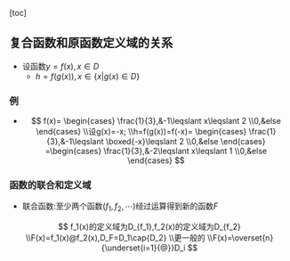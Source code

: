[toc]



## 复合函数和原函数定义域的关系

- 设函数$y=f(x),x\in{D}$
  - $h=f(g(x)),x\in\{x|g(x)\in{D}\}$

### 例

- $$
  f(x)=
  \begin{cases}
  \frac{1}{3},&-1\leqslant x\leqslant 2
  \\0,&else
  \end{cases}
  \\设g(x)=-x;
  \\h=f(g(x))=f(-x)=
  \begin{cases}
  \frac{1}{3},&-1\leqslant \boxed{-x}\leqslant 2
  \\0,&else
  \end{cases}
  =\begin{cases}
  \frac{1}{3},&-2\leqslant x\leqslant 1
  \\0,&else
  \end{cases}
  $$


### 函数的联合和定义域

- 联合函数:至少两个函数($f_1,f_2,\cdots$)经过运算得到新的函数$F$

$$
f_1(x)的定义域为D_{f_1},f_2(x)的定义域为D_{f_2}
\\F(x)=f_1(x)@f_2(x),D_F=D_1\cap{D_2}
\\更一般的
\\F(x)=\overset{n}{\underset{i=1}{@}}D_i
$$

